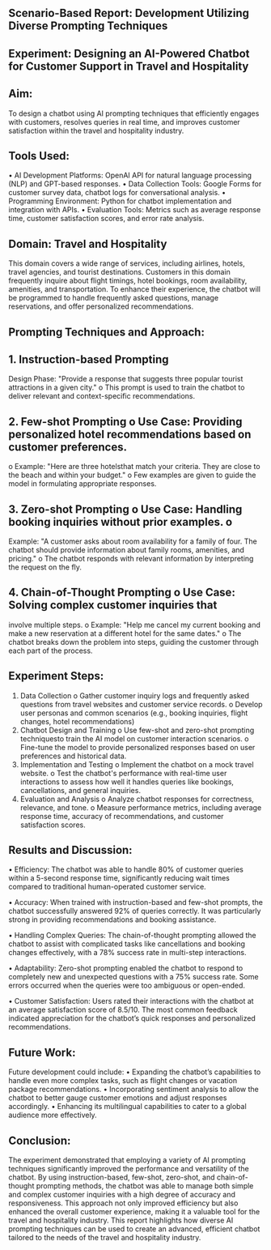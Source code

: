 ## Scenario-Based Report: Development Utilizing Diverse Prompting Techniques

## Experiment: Designing an AI-Powered Chatbot for Customer Support in Travel and Hospitality

## Aim:

To design a chatbot using AI prompting techniques that efficiently engages with customers, 
resolves queries in real time, and improves customer satisfaction within the travel and hospitality 
industry.

## Tools Used:

• AI Development Platforms: OpenAI API for natural language processing (NLP) and 
GPT-based responses.
• Data Collection Tools: Google Forms for customer survey data, chatbot logs for 
conversational analysis.
• Programming Environment: Python for chatbot implementation and integration with 
APIs.
• Evaluation Tools: Metrics such as average response time, customer satisfaction scores, 
and error rate analysis.

## Domain: Travel and Hospitality

This domain covers a wide range of services, including airlines, hotels, travel agencies, and tourist destinations. Customers in this domain frequently inquire about flight timings, hotel bookings, room availability, amenities, and transportation. To enhance their experience, the chatbot will be programmed to handle frequently asked questions, manage reservations, and offer personalized recommendations.

## Prompting Techniques and Approach:

## 1. Instruction-based Prompting

Design Phase: "Provide a response that suggests 
three popular tourist attractions in a given city."
o This prompt is used to train the chatbot to deliver relevant and context-specific 
recommendations.

## 2. Few-shot Prompting o Use Case: Providing personalized hotel recommendations based on customer preferences.
o Example: "Here are three hotelsthat match your criteria. They are close to the beach 
and within your budget."
o Few examples are given to guide the model in formulating appropriate responses.

## 3. Zero-shot Prompting o Use Case: Handling booking inquiries without prior examples. o 
Example: "A customer asks about room availability for a family of four. The chatbot should 
provide information about family rooms, amenities, and pricing."
o The chatbot responds with relevant information by interpreting the request on the 
fly.

## 4. Chain-of-Thought Prompting o Use Case: Solving complex customer inquiries that 
involve multiple steps. o Example: "Help me cancel my current booking and make a new 
reservation at a different hotel for the same dates."
o The chatbot breaks down the problem into steps, guiding the customer through each 
part of the process.

## Experiment Steps:
1. Data Collection o Gather customer inquiry logs and frequently asked questions from 
travel websites and customer service records.
o Develop user personas and common scenarios (e.g., booking inquiries, flight 
changes, hotel recommendations)
2. Chatbot Design and Training o Use few-shot and zero-shot prompting techniquesto train 
the AI model on customer interaction scenarios.
o Fine-tune the model to provide personalized responses based on user preferences 
and historical data.
3. Implementation and Testing o Implement the chatbot on a mock travel website. o Test 
the chatbot's performance with real-time user interactions to assess how well it handles 
queries like bookings, cancellations, and general inquiries.
4. Evaluation and Analysis o Analyze chatbot responses for correctness, relevance, and tone.
o Measure performance metrics, including average response time, accuracy of 
recommendations, and customer satisfaction scores.

## Results and Discussion:

• Efficiency: The chatbot was able to handle 80% of customer queries within a 5-second 
response time, significantly reducing wait times compared to traditional human-operated 
customer service.

• Accuracy: When trained with instruction-based and few-shot prompts, the chatbot 
successfully answered 92% of queries correctly. It was particularly strong in providing 
recommendations and booking assistance.

• Handling Complex Queries: The chain-of-thought prompting allowed the chatbot to assist 
with complicated tasks like cancellations and booking changes effectively, with a 78% 
success rate in multi-step interactions.

• Adaptability: Zero-shot prompting enabled the chatbot to respond to completely new and 
unexpected questions with a 75% success rate. Some errors occurred when the queries were 
too ambiguous or open-ended.

• Customer Satisfaction: Users rated their interactions with the chatbot at an average 
satisfaction score of 8.5/10. The most common feedback indicated appreciation for the 
chatbot’s quick responses and personalized recommendations.

## Future Work:

Future development could include:
• Expanding the chatbot’s capabilities to handle even more complex tasks, such as flight
changes or vacation package recommendations.
• Incorporating sentiment analysis to allow the chatbot to better gauge customer emotions 
and adjust responses accordingly.
• Enhancing its multilingual capabilities to cater to a global audience more effectively.

## Conclusion:

The experiment demonstrated that employing a variety of AI prompting techniques significantly 
improved the performance and versatility of the chatbot. By using instruction-based, few-shot, 
zero-shot, and chain-of-thought prompting methods, the chatbot was able to manage both simple 
and complex customer inquiries with a high degree of accuracy and responsiveness. This approach 
not only improved efficiency but also enhanced the overall customer experience, making it a 
valuable tool for the travel and hospitality industry.
This report highlights how diverse AI prompting techniques can be used to create an advanced, 
efficient chatbot tailored to the needs of the travel and hospitality industry.
